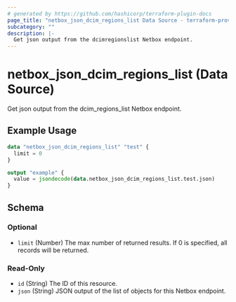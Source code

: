 ```yaml
---
# generated by https://github.com/hashicorp/terraform-plugin-docs
page_title: "netbox_json_dcim_regions_list Data Source - terraform-provider-netbox"
subcategory: ""
description: |-
  Get json output from the dcimregionslist Netbox endpoint.
---
```


# netbox_json_dcim_regions_list (Data Source)

Get json output from the dcim_regions_list Netbox endpoint.

## Example Usage

```terraform
data "netbox_json_dcim_regions_list" "test" {
  limit = 0
}

output "example" {
  value = jsondecode(data.netbox_json_dcim_regions_list.test.json)
}
```

<!-- schema generated by tfplugindocs -->
## Schema

### Optional

- `limit` (Number) The max number of returned results. If 0 is specified, all records will be returned.

### Read-Only

- `id` (String) The ID of this resource.
- `json` (String) JSON output of the list of objects for this Netbox endpoint.


